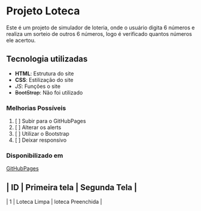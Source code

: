 # Projeto Loteca
Este é um projeto de simulador de loteria, onde o usuário digita 6 números e realiza um sorteio de outros 6 números, logo é verificado quantos números ele acertou.

## Tecnologia utilizadas
- **HTML**: Estrutura do site
- __CSS__: Estilização do site
- *_JS_*: Funções o site
- ~~BootStrap~~: Não foi utilizado

### Melhorias Possíveis
1. [ ] Subir para o GitHubPages
2. [ ] Alterar os alerts
3. [ ] Utilizar o Bootstrap
4. [ ] Deixar responsivo 

### Disponibilizado em
[GitHubPages](https://fabioramos-02.github.io/loteca-mat/)

| ID | Primeira tela | Segunda Tela |
-------------------------------------
| 1 | Loteca Limpa   | loteca Preenchida |
